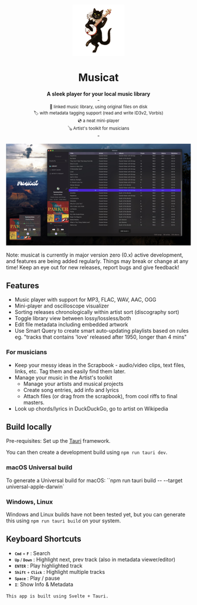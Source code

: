 <p align="center">
<img height="140" src="src-tauri/icons/Square310x310Logo.png">
</p>
<h1 align="center">Musicat</h1>
<p align="center">
<b>A sleek player for your local music library</b>
<br/>
-
<br/>
<small>🔗 linked music library, using original files on disk</small>
<br/>
<small>🏷 with metadata tagging support (read and write ID3v2, Vorbis)</small>
<br/>
<small>💿 a neat mini-player
</small>
<br/>
<small>🪕 Artist's toolkit for musicians
</small>
<br/>
  -
</p>


![screenshot](docs/screenshot-2.jpeg)

Note: musicat is currently in major version zero (0.x) active development, and features are being added regularly. Things may break or change at any time! Keep an eye out for new releases, report bugs and give feedback! 

## Features
- Music player with support for MP3, FLAC, WAV, AAC, OGG
- Mini-player and oscilloscope visualizer
- Sorting releases chronologically within artist sort (discography sort)
- Toggle library view between lossy/lossless/both
- Edit file metadata including embedded artwork
- Use Smart Query to create smart auto-updating playlists based on rules eg. "tracks that contains 'love' released after 1950, longer than 4 mins"

### For musicians
- Keep your messy ideas in the Scrapbook - audio/video clips, text files, links, etc. Tag them and easily find them later.
- Manage your music in the Artist's toolkit
  - Manage your artists and musical projects
  - Create song entries, add info and lyrics
  - Attach files (or drag from the scrapbook), from cool riffs to final masters.
- Look up chords/lyrics in DuckDuckGo, go to artist on Wikipedia

## Build locally
Pre-requisites: Set up the [Tauri](https://tauri.app/) framework.

You can then create a development build using `npm run tauri dev`. 
### macOS Universal build 
To generate a Universal build for macOS:
``npm run tauri build -- --target universal-apple-darwin`

### Windows, Linux
Windows and Linux builds have not been tested yet, but you can generate this using `npm run tauri build` on your system. 

## Keyboard Shortcuts
- <small><kbd>**`Cmd`**</kbd> + <kbd>**`F`**</kbd></small> : Search
- <small><kbd>**`Up`**</kbd> / <kbd>**`Down`**</kbd></small> : Highlight next, prev track (also in metadata viewer/editor)
- <small><kbd>**`ENTER`**</kbd></small> : Play highlighted track 
- <small><kbd>**`Shift`**</kbd> + <kbd>**`Click`**</kbd></small> : Highlight multiple tracks
- <small><kbd>**`Space`**</kbd></small> : Play / pause
- <small><kbd>**`I`**</kbd></small>: Show Info & Metadata

`This app is built using Svelte + Tauri.`
